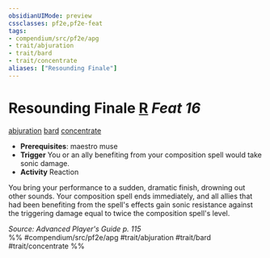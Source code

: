```yaml
---
obsidianUIMode: preview
cssclasses: pf2e,pf2e-feat
tags:
- compendium/src/pf2e/apg
- trait/abjuration
- trait/bard
- trait/concentrate
aliases: ["Resounding Finale"]
---
```

# Resounding Finale  [R](rules/core-rulebook/chapter-9-playing-the-game.md#Actions "Reaction") *Feat 16*  
[abjuration](rules/traits/abjuration.md "Abjuration School Trait")  [bard](rules/traits/bard.md "Bard Class Trait")  [concentrate](rules/traits/concentrate.md "Concentrate Action & Ability Trait")  

- **Prerequisites**: maestro muse
- **Trigger** You or an ally benefiting from your composition spell would take sonic damage.
- **Activity** Reaction

You bring your performance to a sudden, dramatic finish, drowning out other sounds. Your composition spell ends immediately, and all allies that had been benefiting from the spell's effects gain sonic resistance against the triggering damage equal to twice the composition spell's level.

*Source: Advanced Player's Guide p. 115*  
%% #compendium/src/pf2e/apg #trait/abjuration #trait/bard #trait/concentrate %%